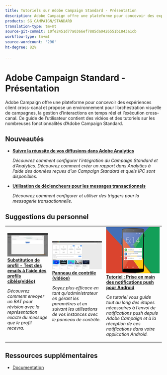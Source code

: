 ```yaml
---
title: Tutoriels sur Adobe Campaign Standard - Présentation
description: Adobe Campaign offre une plateforme pour concevoir des expériences client cross-canal et propose un environnement pour l’orchestration visuelle de campagnes, la gestion d’interactions en temps réel et l’exécution cross-canal. Ce guide de l’utilisateur contient des vidéos et des tutoriels sur les nombreuses fonctionnalités d’Adobe Campaign Standard.
products: SG_CAMPAIGN/STANDARD
translation-type: tm+mt
source-git-commit: 10fe2451d77a0366ef7885da0426551b1843a1cb
workflow-type: tm+mt
source-wordcount: '296'
ht-degree: 82%

---
```



# Adobe Campaign Standard - Présentation

Adobe Campaign offre une plateforme pour concevoir des expériences client cross-canal et propose un environnement pour l’orchestration visuelle de campagnes, la gestion d’interactions en temps réel et l’exécution cross-canal. Ce guide de l’utilisateur contient des vidéos et des tutoriels sur les nombreuses fonctionnalités d’Adobe Campaign Standard.

## Nouveautés

* **[Suivre la réussite de vos diffusions dans Adobe Analytics](/help/integrations/track-the-success-of-your-deliveries-in-analytics.md)**

   *Découvrez comment configurer l’intégration du Campaign Standard et d’Analytics. Découvrez comment créer un rapport dans Analytics à l’aide des données reçues d’un Campaign Standard et quels IPC sont disponibles.*

* **[Utilisation de déclencheurs pour les messages transactionnels](/help/integrations/using-triggers-for-transactional-messaging-overview.md)**

   *Découvrez comment configurer et utiliser des triggers pour la messagerie transactionnelle.*

## Suggestions du personnel

<table>
<tr>
  <td>
    <a href="./communication-channels/email/profile-substitution.md"> 
      <img alt="Substitution de profil - Test des emails à l’aide des profils ciblés(vidéo)" src="./assets/substitution_tab.png"/>
    </a>
    <div>
      <a href="./communication-channels/email/profile-substitution.md">
   <strong> Substitution de profil - Test des emails à l’aide des profils ciblés(vidéo)</strong>
   </a>
    </div>
    <p>
    <em>Découvrez comment envoyer un BAT pour révision avec la représentation exacte du message que le profil recevra.</em>
    <p>
  </td>
   <td>
    <a href="https://docs.adobe.com/content/help/fr-FR/campaign-standard-learn/control-panel/control-panel-overview.html">
      <img alt="Panneau de contrôle (vidéos)" src="./assets/control-panel.png" />
    </a>
    <div>
    <a href="https://docs.adobe.com/content/help/fr-FR/campaign-standard-learn/control-panel/control-panel-overview.html">
    <strong>Panneau de contrôle (vidéos)</strong>
    </a>
    </div>
    <p>
    <em> Soyez plus efficace en tant qu’administrateur en gérant les paramètres et en suivant les utilisations de vos instances avec le panneau de contrôle.</em>
    <p>
  </td>
  <td>
    <a href="https://docs.adobe.com/content/help/fr-FR/campaign-standard-learn/getting-started-with-push-notifications-android/introduction.html">
      <img alt="Tutoriel : Prise en main des notifications push pour Android" src="./assets/push-for-android.png" />
    </a>
    <div>
      <a href="https://docs.adobe.com/content/help/en/campaign-standard-learn/getting-started-with-push-notifications-android/introduction.html">
    <strong>Tutoriel : Prise en main des notifications push pour Android</strong>
    </a>
    </div>
    <p>
    <em>Ce tutoriel vous guide tout au long des étapes nécessaires à l’envoi de notifications push depuis Adobe Campaign et à la réception de ces notifications dans votre application Android. </em>
    <p>
  </td>
</tr>
</table>

## Ressources supplémentaires

* [Documentation](https://docs.adobe.com/content/help/fr-FR/campaign-standard/using/campaign-standard-home.html)
